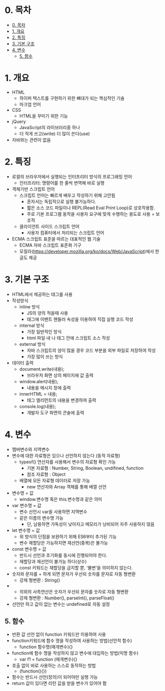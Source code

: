 # 0. 목차
<!-- TOC -->

- [0. 목차](#0-목차)
- [1. 개요](#1-개요)
- [2. 특징](#2-특징)
- [3. 기본 구조](#3-기본-구조)
- [4. 변수](#4-변수)
  - [5. 함수](#5-함수)

<!-- /TOC -->
# 1. 개요
* HTML
  * 하이퍼 텍스트를 구현하기 위한 뼈대가 되는 핵심적인 기술
  * 마크업 언어
* CSS
  * HTML을 꾸미기 위한 기능
* jQuery
  * JavaScript의 라이브러리중 하나
  * 더 적게 쓰고(write) 더 많이 쓴다(use)
* 자바와는 관련이 없음
# 2. 특징
* 로컬의 브라우저에서 실행되는 인터프리터 방식의 프로그래밍 언어
  * 인터프리터: 명령어를 한 줄씩 번역해 바로 실행
* 객체기반 스크립트 언어
  * 스크립트 언어는 빠르게 배우고 작성하기 위해 고안됨
    * 혼자서는 독립적으로 실행 불가능하다.
    * 짧은 소스 코드 파일이나 REPL(Read Eval Print Loop)로 상호작용함.
    * 주로 기본 프로그램 동작을 사용자 요구에 맞게 수행하는 용도로 사용 = 보조적
  * 클라이언트 사이드 스크립트 언어
    * 사용자 컴퓨터에서 처리되는 스크립트 언어
* ECMA 스크립트 표준을 따르는 대표적인 웹 기술
  * ECMA 자바 스크립트 표준화 기구
  * 모질라(https://developer.mozilla.org/ko/docs/Web/JavaScript)에서 한글도 제공

# 3. 기본 구조
* HTML에서 제공하는 <script></script> 태그를 사용
* 작성방식
  * inline 방식
    * JS의 양의 적을때 사용
    * 태그에 이벤트 핸들러 속성을 이용하여 직접 실행 코드 작성
  * internal 방식
    * 가장 일반적인 방식
    * html 파일 내 <head> 나 <body> 태그 안에 스크립트 소스 작성
  * external 방식
    * 자바 스크립트의 양이 많을 경우 코드 부분을 외부 파일로 저장하여 작성
    * 가장 많이 쓰는 방식
* 데이터 출력
  * document.write(내용);
    * 브라우저 화면 상의 페이지에 값 출력
  * window.alert(내용);
    * 내용을 메시지 창에 출력
  * innerHTML = 내용;
    * 태그 엘리먼트의 내용을 변경하여 출력
  * console.log(내용);
    * 개발자 도구 화면의 콘솔에 출력

# 4. 변수
* 멤버변수와 지역변수
* 변수에 대한 자료형은 있으나 선언하지 않는다 (동적 자료형)
  * typeof() 연산자를 사용해서 변수의 자료형 확인 가능
    * 기본 자료형 : Number, String, Boolean, undifined, function
    * 참조 자료형 : Object
  * 배열에 모든 자료형 데이터로 저장 가능
    * new 연산자와 Array 객체를 통해 배열 선언
* 변수명 = 값
  * window.변수명 혹은 this.변수명과 같은 의미
* var 변수명 = 값
  * 변수 선언시 var을 사용하면 지역변수
  * 같은 이름의 변수명 가능
    * 단, 남용하면 가독성이 낮아지고 메모리가 낭비되어 자주 사용하지 않음
* let 변수명 = 값
  * 위 방식의 단점을 보완하기 위해 ES6부터 추가된 기능
  * 변수 재할당은 가능하지면 재선언(중복)은 불가능
* const 변수명 = 값
  * 반드시 선언과 초기화를 동시에 진행되어야 한다.
  * 재할당과 재선언이 불가능 하다(상수)
  * const 키워드는 재할당을 금지할 뿐, ‘불변’을 의미하지 않는다.
* 숫자와 문자를 + 하게 되면 문자가 우선되 숫자를 문자로 자동 형변환
  * 강제 형변환 : String()
* + 의외의 사측연산은 숫자가 우선되 문자를 숫자로 자동 형변환
  * 강제 형변환 : Number(), parseInt(), parseFloat()
* 선언만 하고 값이 없는 변수는 undefined로 자동 설정

## 5. 함수
* 반환 값 선언 없이 function 키워드만 이용하여 사용
* function키워드에 함수 명을 작성하여 사용하는 방법(선언적 함수)
  * function 함수명(매개변수){}
* function에 함수 명을 작성하지 않고 변수에 대입하는 방법(익명 함수)
  * var f1 = function (매개변수){}
* 호출 없이 바로 사용하는 스스로 동작하는 방법
  * (function(){})
* 함수는 반드시 선언(정의)이 되어야만 실행 가능
* return 값이 있다면 리턴 값을 받을 변수가 있어야 함

